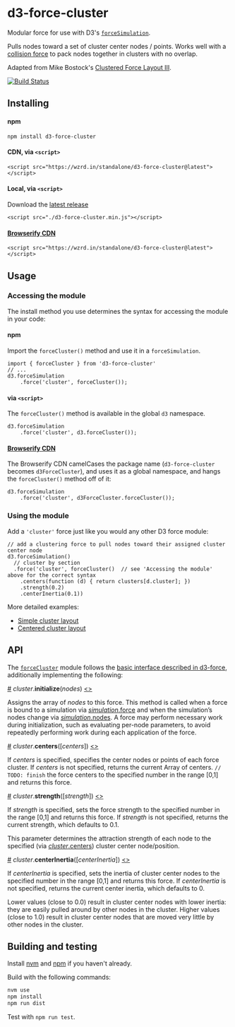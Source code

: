 # d3-force-cluster

Modular force for use with D3's [`forceSimulation`](https://github.com/d3/d3-force#forceSimulation).

Pulls nodes toward a set of cluster center nodes / points. Works well with a [collision force](https://github.com/d3/d3-force/blob/master/README.md#collision) to pack nodes together in clusters with no overlap.

Adapted from Mike Bostock's [Clustered Force Layout III](https://bl.ocks.org/mbostock/7881887).

[![Build Status](https://travis-ci.org/ericsoco/d3-force-cluster.svg?branch=master)](https://travis-ci.org/ericsoco/d3-force-cluster)


## Installing

#### npm

`npm install d3-force-cluster`

#### CDN, via `<script>`

`<script src="https://wzrd.in/standalone/d3-force-cluster@latest"></script>`

#### Local, via `<script>`

Download the [latest release](https://github.com/ericsoco/d3-force-cluster/releases/latest)

`<script src="./d3-force-cluster.min.js"></script>`

#### [Browserify CDN](http://wzrd.in/)

`<script src="https://wzrd.in/standalone/d3-force-cluster@latest"></script>`


## Usage

### Accessing the module

The install method you use determines the syntax for accessing the module in your code:

#### npm

Import the `forceCluster()` method and use it in a `forceSimulation`.

```
import { forceCluster } from 'd3-force-cluster'
// ...
d3.forceSimulation
	.force('cluster', forceCluster());
```

#### via `<script>`

The `forceCluster()` method is available in the global `d3` namespace.

```
d3.forceSimulation
	.force('cluster', d3.forceCluster());
```

#### [Browserify CDN](http://wzrd.in/])

The Browserify CDN camelCases the package name (`d3-force-cluster` becomes `d3ForceCluster`), and uses it as a global namespace, and hangs the `forceCluster()` method off of it:

```
d3.forceSimulation
	.force('cluster', d3ForceCluster.forceCluster());
```

### Using the module

Add a `'cluster'` force just like you would any other D3 force module:

```
// add a clustering force to pull nodes toward their assigned cluster center node
d3.forceSimulation()
  // cluster by section
  .force('cluster', forceCluster()	// see 'Accessing the module' above for the correct syntax
    .centers(function (d) { return clusters[d.cluster]; })
    .strength(0.2)
    .centerInertia(0.1))
```

More detailed examples:
- [Simple cluster layout](http://bl.ocks.org)
- [Centered cluster layout](http://bl.ocks.org)


## API

The [`forceCluster`](https://github.com/ericsoco/d3-force-cluster/blob/master/lib/forceCluster.js) module follows the [basic interface described in d3-force](https://github.com/d3/d3-force/blob/master/README.md#forces), additionally implementing the following:

<a name="cluster_initialize" href="#cluster_initialize">#</a> <i>cluster</i>.<b>initialize</b>(<i>nodes</i>) [<>](https://github.com/ericsoco/d3-force-cluster/blob/master/lib/forceCluster.js#L52 "Source")

Assigns the array of *nodes* to this force. This method is called when a force is bound to a simulation via [*simulation*.force](https://github.com/d3/d3-force/blob/master/README.md#simulation_force) and when the simulation’s nodes change via [*simulation*.nodes](https://github.com/d3/d3-force/blob/master/README.md#simulation_nodes). A force may perform necessary work during initialization, such as evaluating per-node parameters, to avoid repeatedly performing work during each application of the force.

<a name="cluster_centers" href="#cluster_centers">#</a> <i>cluster</i>.<b>centers</b>([<i>centers</i>]) [<>](https://github.com/ericsoco/d3-force-cluster/blob/master/lib/forceCluster.js#L62 "Source")

If *centers* is specified, specifies the center nodes or points of each force cluster. If *centers* is not specified, returns the current Array of centers.
`// TODO: finish`
the force centers to the specified number in the range [0,1] and returns this force. 

<a name="cluster_strength" href="#cluster_strength">#</a> <i>cluster</i>.<b>strength</b>([<i>strength</i>]) [<>](https://github.com/ericsoco/d3-force-cluster/blob/master/lib/forceCluster.js#L79 "Source")

If *strength* is specified, sets the force strength to the specified number in the range [0,1] and returns this force. If *strength* is not specified, returns the current strength, which defaults to 0.1.

This parameter determines the attraction strength of each node to the specified (via [*cluster*.centers](#cluster_centers)) cluster center node/position.

<a name="cluster_centerInertia" href="#cluster_centerInertia">#</a> <i>cluster</i>.<b>centerInertia</b>([<i>centerInertia</i>]) [<>](https://github.com/ericsoco/d3-force-cluster/blob/master/lib/forceCluster.js#L91 "Source")

If *centerInertia* is specified, sets the inertia of cluster center nodes to the specified number in the range [0,1] and returns this force. If *centerInertia* is not specified, returns the current center inertia, which defaults to 0.

Lower values (close to 0.0) result in cluster center nodes with lower inertia: they are easily pulled around by other nodes in the cluster. Higher values (close to 1.0) result in cluster center nodes that are moved very little by other nodes in the cluster.


## Building and testing

Install [nvm](http://nvm.sh) and [npm](http://npmjs.com) if you haven't already.

Build with the following commands:

```bash
nvm use
npm install
npm run dist
```

Test with `npm run test`.
